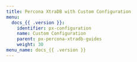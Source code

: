 ```yaml
---
title: Percona XtraDB with Custom Configuration
menu:
  docs_{{ .version }}:
    identifier: px-configuration
    name: Custom Configuration
    parent: px-percona-xtradb-guides
    weight: 30
menu_name: docs_{{ .version }}
---
```

